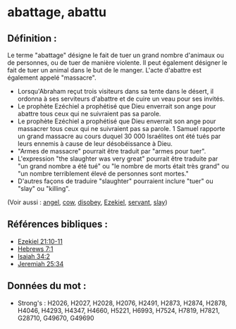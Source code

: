 # abattage, abattu

## Définition :

Le terme "abattage" désigne le fait de tuer un grand nombre d'animaux ou de personnes, ou de tuer de manière violente. Il peut également désigner le fait de tuer un animal dans le but de le manger. L'acte d'abattre est également appelé "massacre".

* Lorsqu'Abraham reçut trois visiteurs dans sa tente dans le désert, il ordonna à ses serviteurs d'abattre et de cuire un veau pour ses invités.
* Le prophète Ezéchiel a prophétisé que Dieu enverrait son ange pour abattre tous ceux qui ne suivraient pas sa parole.
* Le prophète Ezéchiel a prophétisé que Dieu enverrait son ange pour massacrer tous ceux qui ne suivraient pas sa parole. 1 Samuel rapporte un grand massacre au cours duquel 30 000 Israélites ont été tués par leurs ennemis à cause de leur désobéissance à Dieu.
* "Armes de massacre" pourrait être traduit par "armes pour tuer".
* L'expression "the slaughter was very great" pourrait être traduite par "un grand nombre a été tué" ou "le nombre de morts était très grand" ou "un nombre terriblement élevé de personnes sont mortes."
* D'autres façons de traduire "slaughter" pourraient inclure "tuer" ou "slay" ou "killing".

(Voir aussi : [angel](../kt/angel.md), [cow](../other/cow.md), [disobey](../other/disobey.md), [Ezekiel](../names/ezekiel.md), [servant](../other/servant.md), [slay](../other/slain.md))

## Références bibliques :

* [Ezekiel 21:10-11](rc://en/tn/help/ezk/21/10)
* [Hebrews 7:1](rc://en/tn/help/heb/07/01)
* [Isaiah 34:2](rc://en/tn/help/isa/34/02)
* [Jeremiah 25:34](rc://en/tn/help/jer/25/34)

## Données du mot :

* Strong's : H2026, H2027, H2028, H2076, H2491, H2873, H2874, H2878, H4046, H4293, H4347, H4660, H5221, H6993, H7524, H7819, H7821, G28710, G49670, G49690
